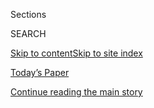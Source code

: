 <div id="app">

<div>

<div class="NYTAppHideMasthead css-1r6wvpq e1suatyy0">

<div class="section css-ui9rw0 e1suatyy2">

<div class="css-eph4ug er09x8g0">

<div class="css-6n7j50">

</div>

<span class="css-1dv1kvn">Sections</span>

<div class="css-10488qs">

<span class="css-1dv1kvn">SEARCH</span>

</div>

[Skip to content](#site-content)[Skip to site
index](#site-index)

</div>

<div class="css-10698na e1huz5gh0">

</div>

</div>

<div id="masthead-bar-one" class="section hasLinks css-15hmgas e1csuq9d3">

<div class="css-uqyvli e1csuq9d0">

</div>

<div class="css-1uqjmks e1csuq9d1">

</div>

<div class="css-9e9ivx">

[](https://myaccount.nytimes3xbfgragh.onion/auth/login?response_type=cookie&client_id=vi)

</div>

<div class="css-1bvtpon e1csuq9d2">

[Today’s Paper](https://www.nytimes3xbfgragh.onion/section/todayspaper)

</div>

</div>

</div>

</div>

<div data-aria-hidden="false">

<div id="site-content" data-role="main">

<div id="top-wrapper" class="css-15p45cc eaca97t0" type="top">

<div id="top-slug" class="css-19x0jxb eaca97t1" hidden="">

Advertisement

</div>

[Continue reading the main
story](#after-top)

<div class="ad top-wrapper" style="text-align:center;height:100%;display:block;min-height:90px">

<div id="top" class="place-ad" data-position="top" data-size-key="top">

</div>

</div>

<div id="after-top">

</div>

</div>

<div id="byline" class="section css-15h4p1b e9abtgs0">

<div class="css-1j21atc e1svk9qx1">

<div class="css-nfcc9b e1svk9qx3">

<div class="css-cnx41t">

![Portrait of Maggie
Haberman](https://static01.graylady3jvrrxbe.onion/images/2018/07/12/multimedia/author-maggie-haberman/author-maggie-haberman-thumbLarge.png)

</div>

<div class="css-vl9dhg e1svk9qx5">

<div class="css-1nrhkj6 e1svk9qx6">

# Maggie Haberman

</div>

## <span></span>

Maggie Haberman is a White House correspondent who joined The Times in
2015 and was part of a team that won a Pulitzer Prize in 2018 for
reporting on Donald Trump’s advisers and their connections to Russia.

<span class="css-dd5dyy">More**</span>

</div>

</div>

</div>

<div>

<div id="mid1-wrapper" class="css-1mn4oms eaca97t0" type="rank">

<div id="mid1-slug" class="css-1tag3rd eaca97t1">

Advertisement

</div>

[Continue reading the main
story](#after-mid1)

<div id="mid1" class="ad mid1-wrapper" style="text-align:center;height:100%;display:block">

</div>

<div id="after-mid1">

</div>

</div>

</div>

<div class="css-185go5a e1o5byef0">

<div class="css-15cbhtu">

  - [Latest](#stream-panel)
  - <span class="css-6n7j50">Search</span>
    <div class="control">
    <div class="label-container css-1dv1kvn">
    Search
    </div>
    <div class="css-wm4t3d">
    **<span id="clear-search-input" class="css-1dv1kvn">Clear this text
    input</span>
    </div>
    </div>
    <span class="css-1iovbfw"></span>

<div id="stream-panel" class="section css-8msx5b e1jz0cab1">

<div class="css-13mho3u">

1.  
    
    <div class="css-1cp3ece">
    
    <div class="css-1l4spti">
    
    [](/2020/09/08/nyregion/donald-trump-jean-carroll-lawsuit-rape.html)
    
    <div class="css-79elbk">
    
    ![](https://static01.graylady3jvrrxbe.onion/images/2020/09/09/nyregion/08nytrump/08nytrump-thumbWide-v2.jpg?quality=75&auto=webp&disable=upscale)
    
    </div>
    
    ## Justice Dept. Intervenes to Help Trump in E. Jean Carroll Defamation Lawsuit
    
    Government lawyers made the unusual move of seeking to take over
    President Trump’s defense in a suit brought by Ms. Carroll, who has
    accused Mr. Trump of raping her in the 1990s.
    
    <div class="css-1nqbnmb ea5icrr0">
    
    By <span class="css-1n7hynb">Alan
    Feuer</span>
    
    </div>
    
    </div>
    
    <div class="css-1lc2l26 e1xfvim33">
    
    </div>
    
    </div>

2.  
    
    <div class="css-1cp3ece">
    
    <div class="css-1l4spti">
    
    [](/live/2020/09/08/us/trump-vs-biden/after-reports-of-a-campaign-cash-crunch-trump-says-he-may-fund-the-race-with-his-own-money)
    
    <div class="css-79elbk">
    
    ![](https://static01.graylady3jvrrxbe.onion/images/2020/09/08/us/08live-trump/merlin_176728536_66bdf2bf-0394-4abc-a78c-256b9fd07a17-thumbWide.jpg?quality=75&auto=webp&disable=upscale)
    
    </div>
    
    ## After reports of a campaign cash crunch, Trump says he may fund the race with his own money.
    
    This was featured in live coverage.
    
    <div class="css-1nqbnmb ea5icrr0">
    
    By <span class="css-1n7hynb">Shane Goldmacher <span>and</span>
    Maggie
    Haberman</span>
    
    </div>
    
    </div>
    
    <div class="css-1lc2l26 e1xfvim33">
    
    </div>
    
    </div>

3.  
    
    <div class="css-1cp3ece">
    
    <div class="css-1l4spti">
    
    [](/2020/09/08/us/elections/the-trump-campaigns-lavish-spending-eroded-its-head-start-a-times-analysis-shows.html)
    
    <div class="css-79elbk">
    
    ![](https://static01.graylady3jvrrxbe.onion/images/2020/09/04/us/politics/07trump-spending/merlin_176546619_b3fcc086-e036-4cda-98de-7ef93a88e0e6-thumbWide.jpg?quality=75&auto=webp&disable=upscale)
    
    </div>
    
    ## The Trump campaign’s lavish spending eroded its head start, a Times analysis shows.
    
    <div class="css-1nqbnmb ea5icrr0">
    
    By <span class="css-1n7hynb">Shane Goldmacher <span>and</span>
    Maggie
    Haberman</span>
    
    </div>
    
    </div>
    
    <div class="css-1lc2l26 e1xfvim33">
    
    </div>
    
    </div>

4.  
    
    <div class="css-1cp3ece">
    
    <div class="css-1l4spti">
    
    [](/2020/09/07/us/politics/trump-election-campaign-fundraising.html)
    
    <div class="css-79elbk">
    
    ![](https://static01.graylady3jvrrxbe.onion/images/2020/09/04/us/politics/00trump-spending00/merlin_176546619_b3fcc086-e036-4cda-98de-7ef93a88e0e6-thumbWide.jpg?quality=75&auto=webp&disable=upscale)
    
    </div>
    
    ## How Trump’s Billion-Dollar Campaign Lost Its Cash Advantage
    
    Five months ago, President Trump’s re-election campaign had a huge
    financial edge over Joseph R. Biden Jr.’s. The Times conducted an
    extensive review of how the Trump team spent lavishly to show how
    that advantage evaporated.
    
    <div class="css-1nqbnmb ea5icrr0">
    
    By <span class="css-1n7hynb">Shane Goldmacher <span>and</span>
    Maggie
    Haberman</span>
    
    </div>
    
    </div>
    
    <div class="css-1lc2l26 e1xfvim33">
    
    </div>
    
    </div>

5.  
    
    <div class="css-1cp3ece">
    
    <div class="css-1l4spti">
    
    [](/live/2020/09/07/us/trump-vs-biden/in-the-final-stretch-biden-is-defending-his-lead-against-a-gop-onslaught)
    
    <div class="css-79elbk">
    
    ![](https://static01.graylady3jvrrxbe.onion/images/2020/09/06/lens/06campaign-trump/06campaign-trump-thumbWide.jpg?quality=75&auto=webp&disable=upscale)
    
    </div>
    
    ## In the final stretch, Biden is defending his lead against a G.O.P. onslaught.
    
    This was featured in live coverage.
    
    <div class="css-1nqbnmb ea5icrr0">
    
    By <span class="css-1n7hynb">Alexander Burns, Jonathan Martin
    <span>and</span> Maggie
    Haberman</span>
    
    </div>
    
    </div>
    
    <div class="css-1lc2l26 e1xfvim33">
    
    </div>
    
    </div>

6.  
    
    <div class="css-1cp3ece">
    
    <div class="css-1l4spti">
    
    [](/live/2020/09/07/us/trump-vs-biden/michael-cohens-book-says-trump-held-low-opinions-of-all-black-folks)
    
    <div class="css-79elbk">
    
    ![](https://static01.graylady3jvrrxbe.onion/images/2020/09/06/us/politics/06dc-cohen1/06dc-cohen1-thumbWide.jpg?quality=75&auto=webp&disable=upscale)
    
    </div>
    
    ## Michael Cohen’s book says Trump held ‘low opinions of all Black folks.’
    
    The president’s former fixer describes him as a mob boss figure who
    made racist insults, was driven by hatred for President Barack Obama
    and engaged in underhanded tactics against opponents.
    
    <div class="css-1nqbnmb ea5icrr0">
    
    By <span class="css-1n7hynb">Maggie
    Haberman</span>
    
    </div>
    
    </div>
    
    <div class="css-1lc2l26 e1xfvim33">
    
    </div>
    
    </div>

7.  
    
    <div class="css-1cp3ece">
    
    <div class="css-1l4spti">
    
    [](/2020/09/06/us/politics/cohen-book-trump.html)
    
    <div class="css-79elbk">
    
    ![](https://static01.graylady3jvrrxbe.onion/images/2020/09/06/us/politics/06dc-cohen1/06dc-cohen1-thumbWide.jpg?quality=75&auto=webp&disable=upscale)
    
    </div>
    
    ## Michael Cohen’s Book Says Trump Held ‘Low Opinions of All Black Folks’
    
    The president’s former fixer describes him as a mob boss figure who
    made racist insults, was driven by hatred for President Barack Obama
    and engaged in underhanded tactics against opponents.
    
    <div class="css-1nqbnmb ea5icrr0">
    
    By <span class="css-1n7hynb">Maggie
    Haberman</span>
    
    </div>
    
    </div>
    
    <div class="css-1lc2l26 e1xfvim33">
    
    </div>
    
    </div>

8.  
    
    <div class="css-1cp3ece">
    
    <div class="css-1l4spti">
    
    [](/2020/09/06/us/politics/trump-biden-2020.html)
    
    <div class="css-79elbk">
    
    ![](https://static01.graylady3jvrrxbe.onion/images/2020/09/06/lens/06campaign-trump/06campaign-trump-thumbWide.jpg?quality=75&auto=webp&disable=upscale)
    
    </div>
    
    ## In Final Stretch, Biden Defends Lead Against Trump’s Onslaught
    
    The president is attempting to overtake his Democratic challenger
    with a strategy of racial polarization in heavily white Midwestern
    states, even as Democrats make inroads in the Republican-leaning
    South and West.
    
    <div class="css-1nqbnmb ea5icrr0">
    
    By <span class="css-1n7hynb">Alexander Burns, Jonathan Martin
    <span>and</span> Maggie
    Haberman</span>
    
    </div>
    
    </div>
    
    <div class="css-1lc2l26 e1xfvim33">
    
    </div>
    
    </div>

9.  
    
    <div class="css-1cp3ece">
    
    <div class="css-1l4spti">
    
    [](/2020/09/04/us/politics/trump-race-sensitivity-training.html)
    
    <div class="css-79elbk">
    
    ![](https://static01.graylady3jvrrxbe.onion/images/2020/09/04/us/politics/04dc-race/merlin_168833412_ead1eae2-5dce-49ab-b57d-45d22d420400-thumbWide.jpg?quality=75&auto=webp&disable=upscale)
    
    </div>
    
    ## Trump Moves to Cancel Contracts for Government Sensitivity Training
    
    A memo sent to agency heads on Friday called efforts that often
    focus on promoting awareness of racism “divisive” and “un-American
    propaganda.”
    
    <div class="css-1nqbnmb ea5icrr0">
    
    By <span class="css-1n7hynb">Maggie
    Haberman</span>
    
    </div>
    
    </div>
    
    <div class="css-1lc2l26 e1xfvim33">
    
    </div>
    
    </div>

10. 
    
    <div class="css-1cp3ece">
    
    <div class="css-1l4spti">
    
    [](/2020/09/04/us/politics/kelly-trump.html)
    
    <div class="css-79elbk">
    
    ![](https://static01.graylady3jvrrxbe.onion/images/2020/09/04/us/politics/04dc-kelly/04dc-kelly-thumbWide.jpg?quality=75&auto=webp&disable=upscale)
    
    </div>
    
    ## John Kelly, at Center of Report on Trump Disparaging U.S. Soldiers, Keeps Silent
    
    The former chief of staff’s public reticence has frustrated groups
    that are hoping that he will publicly endorse Joseph R. Biden Jr.,
    the Democratic presidential nominee.
    
    <div class="css-1nqbnmb ea5icrr0">
    
    By <span class="css-1n7hynb">Annie Karni</span>
    
    </div>
    
    </div>
    
    <div class="css-1lc2l26 e1xfvim33">
    
    </div>
    
    </div>

<div class="css-13mho3u">

<div class="css-1t62hi8">

<div class="css-1stvaey">

Show
More

<div>

<div style="border:0;clip:rect(0 0 0 0);height:1px;margin:-1px;overflow:hidden;white-space:nowrap;padding:0;width:1px;position:absolute" data-role="log" data-aria-live="assertive">

</div>

<div style="border:0;clip:rect(0 0 0 0);height:1px;margin:-1px;overflow:hidden;white-space:nowrap;padding:0;width:1px;position:absolute" data-role="log" data-aria-live="assertive">

</div>

<div style="border:0;clip:rect(0 0 0 0);height:1px;margin:-1px;overflow:hidden;white-space:nowrap;padding:0;width:1px;position:absolute" data-role="log" data-aria-live="polite">

</div>

<div style="border:0;clip:rect(0 0 0 0);height:1px;margin:-1px;overflow:hidden;white-space:nowrap;padding:0;width:1px;position:absolute" data-role="log" data-aria-live="polite">

</div>

</div>

</div>

</div>

</div>

</div>

<div class="css-g6hk37 supplemental">

<div id="mid2-wrapper" class="css-10wkyv7 eaca97t0" type="lede">

<div id="mid2-slug" class="css-1tag3rd eaca97t1">

Advertisement

</div>

[Continue reading the main
story](#after-mid2)

<div id="mid2" class="ad mid2-wrapper" style="text-align:center;height:100%;display:block;min-height:250px">

</div>

<div id="after-mid2">

</div>

</div>

## Follow Elsewhere

<div class="module-body">

  - [**<span data-aria-hidden="true">maggieNYT</span><span class="css-1dv1kvn">twitter
    page for maggieNYT</span>](https://twitter.com/maggieNYT)

</div>

</div>

</div>

</div>

</div>

</div>

</div>

## Site Index

<div>

</div>

## Site Information Navigation

  - [© <span>2020</span> <span>The New York Times
    Company</span>](https://help.nytimes3xbfgragh.onion/hc/en-us/articles/115014792127-Copyright-notice)

<!-- end list -->

  - [NYTCo](https://www.nytco.com/)
  - [Contact
    Us](https://help.nytimes3xbfgragh.onion/hc/en-us/articles/115015385887-Contact-Us)
  - [Work with us](https://www.nytco.com/careers/)
  - [Advertise](https://nytmediakit.com/)
  - [T Brand Studio](http://www.tbrandstudio.com/)
  - [Your Ad
    Choices](https://www.nytimes3xbfgragh.onion/privacy/cookie-policy#how-do-i-manage-trackers)
  - [Privacy](https://www.nytimes3xbfgragh.onion/privacy)
  - [Terms of
    Service](https://help.nytimes3xbfgragh.onion/hc/en-us/articles/115014893428-Terms-of-service)
  - [Terms of
    Sale](https://help.nytimes3xbfgragh.onion/hc/en-us/articles/115014893968-Terms-of-sale)
  - [Site
    Map](https://spiderbites.nytimes3xbfgragh.onion)
  - [Help](https://help.nytimes3xbfgragh.onion/hc/en-us)
  - [Subscriptions](https://www.nytimes3xbfgragh.onion/subscription?campaignId=37WXW)

</div>

</div>
